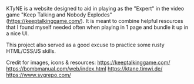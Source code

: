 KTyNE is a website designed to aid in playing as the "Expert" in the video game "Keep Talking and Nobody Explodes" (https://keeptalkinggame.com/). It is meant to combine helpful resources that I found myself needed often when playing in 1 page and bundle it up in a nice UI.

This project also served as a good excuse to practice some rusty HTML/CSS/JS skills.

Credit for images, icons & resources:
https://keeptalkinggame.com/
https://bombmanual.com/web/index.html
https://ktane.timwi.de/
https://www.svgrepo.com/

